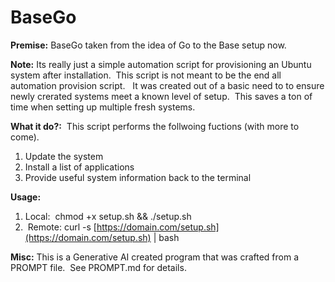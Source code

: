 # BaseGo

**Premise:** BaseGo taken from the idea of Go to the Base setup now.  

**Note:** Its really just a simple automation script for provisioning an Ubuntu system after installation.  This script is not meant to be the end all automation provision script.   It was created out of a basic need to to ensure newly crerated systems meet a known level of setup.  This saves a ton of time when setting up multiple fresh systems.

**What it do?:**  This script performs the follwoing fuctions (with more to come).

1.  Update the system
2.  Install a list of applications
3.  Provide useful system information back to the terminal

**Usage:**

1.   Local:  chmod +x setup.sh && ./setup.sh
2.   Remote: curl -s [https://domain.com/setup.sh](https://domain.com/setup.sh) | bash

**Misc:** This is a Generative AI created program that was crafted from a PROMPT file.  See PROMPT.md for details.
